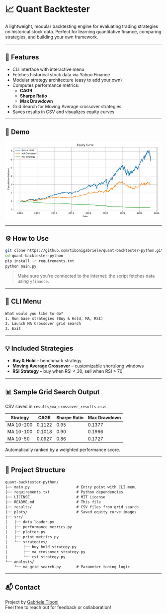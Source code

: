 # 📈 Quant Backtester

A lightweight, modular backtesting engine for evaluating trading strategies on historical stock data.
Perfect for learning quantitative finance, comparing strategies, and building your own framework.

---

## 🚀 Features

- CLI interface with interactive menu
- Fetches historical stock data via Yahoo Finance
- Modular strategy architecture (easy to add your own)
- Computes performance metrics:
  - **CAGR**
  - **Sharpe Ratio**
  - **Max Drawdown**
- Grid Search for Moving Average crossover strategies
- Saves results in CSV and visualizes equity curves

---

## 📸 Demo

![Equity Curve](plots/equity_curve.png)

---

## ⚙️ How to Use

```bash
git clone https://github.com/tibonigabriele/quant-backtester-python.git
cd quant-backtester-python
pip install -r requirements.txt
python main.py
```

> Make sure you're connected to the internet: the script fetches data using `yfinance`.

---

## 🧠 CLI Menu

```text
What would you like to do?
1. Run base strategies (Buy & Hold, MA, RSI)
2. Launch MA Crossover grid search
3. Exit
```

---

## 💡 Included Strategies

- **Buy & Hold** – benchmark strategy
- **Moving Average Crossover** – customizable short/long windows
- **RSI Strategy** – buy when RSI < 30, sell when RSI > 70

---

## 📊 Sample Grid Search Output

CSV saved in `results/ma_crossover_results.csv`:

| Strategy     | CAGR   | Sharpe Ratio | Max Drawdown |
|--------------|--------|---------------|---------------|
| MA 10-200    | 0.1122 | 0.95          | 0.1377        |
| MA 10-100    | 0.1018 | 0.90          | 0.1966        |
| MA 10-50     | 0.0927 | 0.86          | 0.1727        |

Automatically ranked by a weighted performance score.

---

## 📂 Project Structure

```
quant-backtester-python/
├── main.py                     # Entry point with CLI menu
├── requirements.txt            # Python dependencies
├── LICENSE                     # MIT License
├── README.md                   # This file
├── results/                    # CSV files from grid search
├── plots/                      # Saved equity curve images
├── src/
│   ├── data_loader.py
│   ├── performance_metrics.py
│   ├── plotter.py
│   ├── print_metrics.py
│   └── strategies/
│       ├── buy_hold_strategy.py
│       ├── ma_crossover_strategy.py
│       └── rsi_strategy.py
└── analysis/
    └── ma_grid_search.py       # Parameter tuning logic
```

---

## 📬 Contact

Project by [Gabriele Tiboni](https://github.com/tibonigabriele)  
Feel free to reach out for feedback or collaboration!
